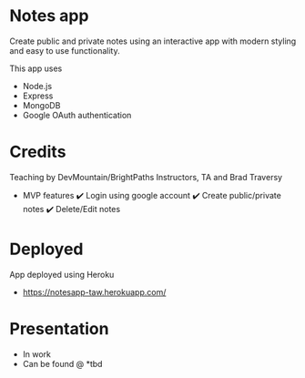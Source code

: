 # Notes app

Create public and private notes using an interactive app with modern styling and easy to use functionality.

This app uses 
- Node.js
- Express
- MongoDB
- Google OAuth authentication


# Credits

Teaching by DevMountain/BrightPaths Instructors, TA and Brad Traversy


- MVP features
    ✔️ Login using google account
    ✔️ Create public/private notes
    ✔️ Delete/Edit notes


# Deployed

App deployed using Heroku

- https://notesapp-taw.herokuapp.com/


# Presentation

- In work
- Can be found @ *tbd
